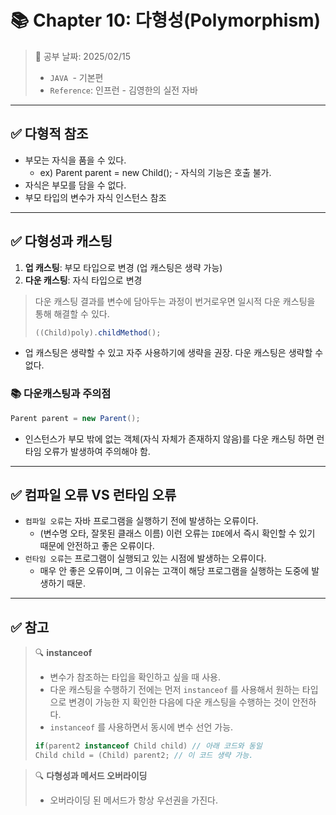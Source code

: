 # 📚 Chapter 10: 다형성(Polymorphism)

> 📌 공부 날짜: 2025/02/15
> - `JAVA `- 기본편
> - `Reference`: 인프런 - 김영한의 실전 자바

---

## ✅ 다형적 참조
- 부모는 자식을 품을 수 있다.
  - ex) Parent parent = new Child(); - 자식의 기능은 호출 불가.
- 자식은 부모를 담을 수 없다.
- 부모 타입의 변수가 자식 인스턴스 참조

---

## ✅ 다형성과 캐스팅
1. **업 캐스팅**: 부모 타입으로 변경 (업 캐스팅은 생략 가능)
2. **다운 캐스팅**: 자식 타입으로 변경

> 다운 캐스팅 결과를 변수에 담아두는 과정이 번거로우면 일시적 다운 캐스팅을 통해 해결할 수 있다.
> ``` java
> ((Child)poly).childMethod();
> ```

- 업 캐스팅은 생략할 수 있고 자주 사용하기에 생략을 권장. 다운 캐스팅은 생략할 수 없다.

### 📚 다운캐스팅과 주의점
``` java
Parent parent = new Parent();
```
- 인스턴스가 부모 밖에 없는 객체(자식 자체가 존재하지 않음)를 다운 캐스팅 하면 런타임 오류가 발생하여 주의해야 함.

---

## ✅ 컴파일 오류 VS 런타임 오류
- `컴파일 오류`는 자바 프로그램을 실행하기 전에 발생하는 오류이다.
  - (변수명 오타, 잘못된 클래스 이름) 이런 오류는 `IDE`에서 즉시 확인할 수 있기 때문에 안전하고 좋은 오류이다.
- `런타임 오류`는 프로그램이 실행되고 있는 시점에 발생하는 오류이다.
  - 매우 안 좋은 오류이며, 그 이유는 고객이 해당 프로그램을 실행하는 도중에 발생하기 때문.

---

## ✅ 참고

> 🔍 **instanceof**
> - 변수가 참조하는 타입을 확인하고 싶을 때 사용.
> - 다운 캐스팅을 수행하기 전에는 먼저 `instanceof` 를 사용해서 원하는 타입으로 변경이 가능한 지 확인한 다음에 다운 캐스팅을 수행하는 것이 안전하다.
> - `instanceof` 를 사용하면서 동시에 변수 선언 가능.
> ``` java
> if(parent2 instanceof Child child) // 아래 코드와 동일
> Child child = (Child) parent2; // 이 코드 생략 가능.
> ```

> 🔍 **다형성과 메서드 오버라이딩**
> - 오버라이딩 된 메서드가 항상 우선권을 가진다.
